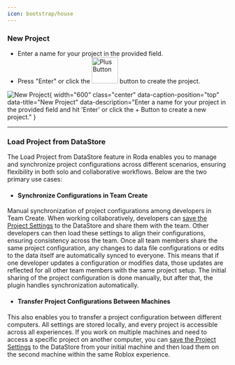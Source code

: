 ```yaml
---
icon: bootstrap/house
---
```


### New Project

- Enter a name for your project in the provided field.
- Press "Enter" or click the <img src="/roda-docs/img/add-button-s.png" alt="Plus Button" width="60" class="skip-lightbox"> button to create the project.

![New Project](/roda-docs/img/new-project.gif){ width="600" class="center" data-caption-position="top" data-title="New Project" data-description="Enter a name for your project in the provided field and hit 'Enter' or click the + Button to create a new project." }

---

### Load Project from DataStore
The Load Project from DataStore feature in Roda enables you to manage and synchronize project configurations across different scenarios, ensuring flexibility in both solo and collaborative workflows. Below are the two primary use cases:

- #### Synchronize Configurations in Team Create
Manual synchronization of project configurations among developers in Team Create. When working collaboratively, developers can [save the Project Settings](/roda-docs/pages/project-settings#backing-up-the-project) to the DataStore and share them with the team. Other developers can then load these settings to align their configurations, ensuring consistency across the team. Once all team members share the same project configuration, any changes to data file configurations or edits to the data itself are automatically synced to everyone. This means that if one developer updates a configuration or modifies data, those updates are reflected for all other team members with the same project setup. The initial sharing of the project configuration is done manually, but after that, the plugin handles synchronization automatically.

- #### Transfer Project Configurations Between Machines
This also enables you to transfer a project configuration between different computers. All settings are stored locally, and every project is accessible across all experiences. If you work on multiple machines and need to access a specific project on another computer, you can [save the Project Settings](/roda-docs/pages/project-settings#backing-up-the-project) to the DataStore from your initial machine and then load them on the second machine within the same Roblox experience.